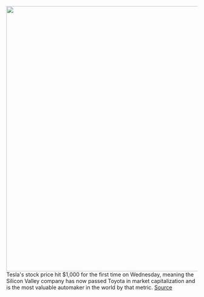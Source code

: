 <img src='https://cdn.vox-cdn.com/thumbor/XowdkqE8mdvP2WcPOq-jAShtBRc=/0x0:2040x1360/1200x800/filters:focal(857x517:1183x843)/cdn.vox-cdn.com/uploads/chorus_image/image/66919050/tesla.0.jpg' width='700px' /><br/>
Tesla's stock price hit $1,000 for the first time on Wednesday, meaning the Silicon Valley company has now passed Toyota in market capitalization and is the most valuable automaker in the world by that metric.
<a href='https://www.theverge.com/2020/6/10/21286562/tesla-stock-most-valuable-automaker-slot-as-more-workers-contract-covid-19'> Source <a/>